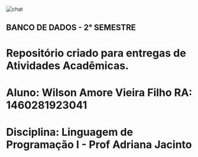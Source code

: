 ![chat](https://user-images.githubusercontent.com/54503903/82757437-d7e5ed00-9db6-11ea-9271-c5541a2b07d4.jpg) 
## BANCO DE DADOS - 2° SEMESTRE
# Repositório criado para entregas de Atividades Acadêmicas.
# Aluno: Wilson Amore Vieira Filho RA: 1460281923041
# Disciplina: Linguagem de Programação I - Prof Adriana Jacinto

